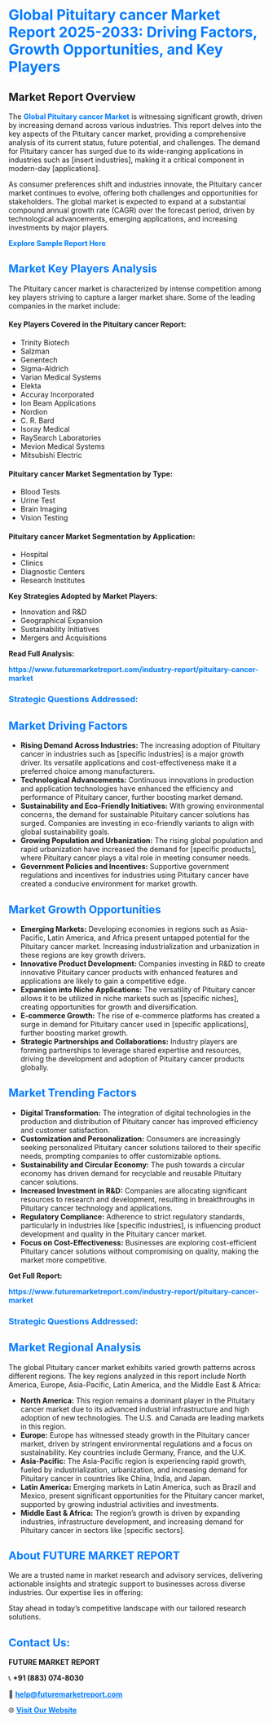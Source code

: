 <h1 style="color: #007BFF;">Global Pituitary cancer Market Report 2025-2033: Driving Factors, Growth Opportunities, and Key Players</h1>

<section id="overview">
<h2>Market Report Overview</h2>
<p>The <a href="https://www.futuremarketreport.com/industry-report/pituitary-cancer-market" style="color: #007BFF; text-decoration: none;"><strong>Global Pituitary cancer Market</strong></a> is witnessing significant growth, driven by increasing demand across various industries. This report delves into the key aspects of the Pituitary cancer market, providing a comprehensive analysis of its current status, future potential, and challenges. The demand for Pituitary cancer has surged due to its wide-ranging applications in industries such as [insert industries], making it a critical component in modern-day [applications].</p>
<p>As consumer preferences shift and industries innovate, the Pituitary cancer market continues to evolve, offering both challenges and opportunities for stakeholders. The global market is expected to expand at a substantial compound annual growth rate (CAGR) over the forecast period, driven by technological advancements, emerging applications, and increasing investments by major players.</p>
</section>

<section id="overview">
<p><a href="https://www.futuremarketreport.com/request-sample/reportId=98403" style="color: #007BFF; text-decoration: none;"><strong>Explore Sample Report Here</strong></a></p>
</section>

<section id="key-players">
<h2 style="color: #007BFF;">Market Key Players Analysis</h2>
<p>The Pituitary cancer market is characterized by intense competition among key players striving to capture a larger market share. Some of the leading companies in the market include:</p>
<h4>Key Players Covered in the Pituitary cancer Report:</h4>
<ul><li>Trinity Biotech</li><li>Salzman</li><li>Genentech</li><li>Sigma-Aldrich</li><li>Varian Medical Systems</li><li>Elekta</li><li>Accuray Incorporated</li><li>Ion Beam Applications</li><li>Nordion</li><li>C. R. Bard</li><li>Isoray Medical</li><li>RaySearch Laboratories</li><li>Mevion Medical Systems</li><li>Mitsubishi Electric</li></ul>
<h4>Pituitary cancer Market Segmentation by Type:</h4>
<ul><li>Blood Tests</li><li>Urine Test</li><li>Brain Imaging</li><li>Vision Testing</li></ul>

<h4>Pituitary cancer Market Segmentation by Application:</h4>
<ul><li>Hospital</li><li>Clinics</li><li>Diagnostic Centers</li><li>Research Institutes</li></ul>
<p><strong>Key Strategies Adopted by Market Players:</strong></p>
<ul>
<li>Innovation and R&D</li>
<li>Geographical Expansion</li>
<li>Sustainability Initiatives</li>
<li>Mergers and Acquisitions</li>
</ul>
</section>

<section>
<p><strong>Read Full Analysis: </strong></p><a href="https://www.futuremarketreport.com/industry-report/pituitary-cancer-market" style="color: #007BFF; text-decoration: none;"><strong>https://www.futuremarketreport.com/industry-report/pituitary-cancer-market</strong></a>
<h3 style="color: #007BFF;">Strategic Questions Addressed:</h3>
</section>

<section id="driving-factors">
<h2 style="color: #007BFF;">Market Driving Factors</h2>
<ul>
<li><strong>Rising Demand Across Industries:</strong> The increasing adoption of Pituitary cancer in industries such as [specific industries] is a major growth driver. Its versatile applications and cost-effectiveness make it a preferred choice among manufacturers.</li>
<li><strong>Technological Advancements:</strong> Continuous innovations in production and application technologies have enhanced the efficiency and performance of Pituitary cancer, further boosting market demand.</li>
<li><strong>Sustainability and Eco-Friendly Initiatives:</strong> With growing environmental concerns, the demand for sustainable Pituitary cancer solutions has surged. Companies are investing in eco-friendly variants to align with global sustainability goals.</li>
<li><strong>Growing Population and Urbanization:</strong> The rising global population and rapid urbanization have increased the demand for [specific products], where Pituitary cancer plays a vital role in meeting consumer needs.</li>
<li><strong>Government Policies and Incentives:</strong> Supportive government regulations and incentives for industries using Pituitary cancer have created a conducive environment for market growth.</li>
</ul>
</section>

<section id="growth-opportunities">
<h2 style="color: #007BFF;">Market Growth Opportunities</h2>
<ul>
<li><strong>Emerging Markets:</strong> Developing economies in regions such as Asia-Pacific, Latin America, and Africa present untapped potential for the Pituitary cancer market. Increasing industrialization and urbanization in these regions are key growth drivers.</li>
<li><strong>Innovative Product Development:</strong> Companies investing in R&D to create innovative Pituitary cancer products with enhanced features and applications are likely to gain a competitive edge.</li>
<li><strong>Expansion into Niche Applications:</strong> The versatility of Pituitary cancer allows it to be utilized in niche markets such as [specific niches], creating opportunities for growth and diversification.</li>
<li><strong>E-commerce Growth:</strong> The rise of e-commerce platforms has created a surge in demand for Pituitary cancer used in [specific applications], further boosting market growth.</li>
<li><strong>Strategic Partnerships and Collaborations:</strong> Industry players are forming partnerships to leverage shared expertise and resources, driving the development and adoption of Pituitary cancer products globally.</li>
</ul>
</section>

<section id="trending-factors">
<h2 style="color: #007BFF;">Market Trending Factors</h2>
<ul>
<li><strong>Digital Transformation:</strong> The integration of digital technologies in the production and distribution of Pituitary cancer has improved efficiency and customer satisfaction.</li>
<li><strong>Customization and Personalization:</strong> Consumers are increasingly seeking personalized Pituitary cancer solutions tailored to their specific needs, prompting companies to offer customizable options.</li>
<li><strong>Sustainability and Circular Economy:</strong> The push towards a circular economy has driven demand for recyclable and reusable Pituitary cancer solutions.</li>
<li><strong>Increased Investment in R&D:</strong> Companies are allocating significant resources to research and development, resulting in breakthroughs in Pituitary cancer technology and applications.</li>
<li><strong>Regulatory Compliance:</strong> Adherence to strict regulatory standards, particularly in industries like [specific industries], is influencing product development and quality in the Pituitary cancer market.</li>
<li><strong>Focus on Cost-Effectiveness:</strong> Businesses are exploring cost-efficient Pituitary cancer solutions without compromising on quality, making the market more competitive.</li>
</ul>
</section>

<section>
<p><strong>Get Full Report: </strong></p><a href="https://www.futuremarketreport.com/industry-report/pituitary-cancer-market" style="color: #007BFF; text-decoration: none;"><strong>https://www.futuremarketreport.com/industry-report/pituitary-cancer-market</strong></a>
<h3 style="color: #007BFF;">Strategic Questions Addressed:</h3>
</section>


<section id="regional-analysis">
<h2 style="color: #007BFF;">Market Regional Analysis</h2>
<p>The global Pituitary cancer market exhibits varied growth patterns across different regions. The key regions analyzed in this report include North America, Europe, Asia-Pacific, Latin America, and the Middle East & Africa:</p>
<ul>
<li><strong>North America:</strong> This region remains a dominant player in the Pituitary cancer market due to its advanced industrial infrastructure and high adoption of new technologies. The U.S. and Canada are leading markets in this region.</li>
<li><strong>Europe:</strong> Europe has witnessed steady growth in the Pituitary cancer market, driven by stringent environmental regulations and a focus on sustainability. Key countries include Germany, France, and the U.K.</li>
<li><strong>Asia-Pacific:</strong> The Asia-Pacific region is experiencing rapid growth, fueled by industrialization, urbanization, and increasing demand for Pituitary cancer in countries like China, India, and Japan.</li>
<li><strong>Latin America:</strong> Emerging markets in Latin America, such as Brazil and Mexico, present significant opportunities for the Pituitary cancer market, supported by growing industrial activities and investments.</li>
<li><strong>Middle East & Africa:</strong> The region’s growth is driven by expanding industries, infrastructure development, and increasing demand for Pituitary cancer in sectors like [specific sectors].</li>
</ul>
</section>

<footer>
<h2 style="color: #007BFF;">About FUTURE MARKET REPORT</h2>
<p>We are a trusted name in market research and advisory services, delivering actionable insights and strategic support to businesses across diverse industries. Our expertise lies in offering:</p>

<p>Stay ahead in today’s competitive landscape with our tailored research solutions.</p>

<h2 style="color: #007BFF;">Contact Us:</h2>
<p><strong>FUTURE MARKET REPORT</strong></p>
<p>📞 <strong>+91 (883) 074-8030</strong></p>
<p>📧 <strong><a href="mailto:help@futuremarketreport.com" style="color: #007BFF;">help@futuremarketreport.com</a></strong></p>
<p>🌐 <strong><a href="https://www.futuremarketreport.com/" style="color: #007BFF;">Visit Our Website</a></strong></p>
</footer>